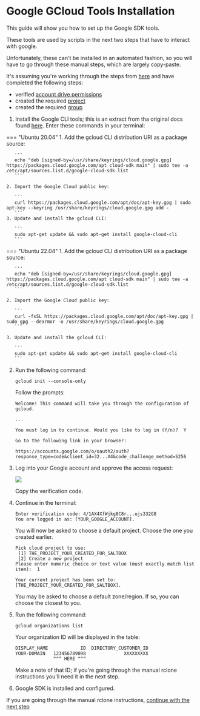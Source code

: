 # Google GCloud Tools Installation

This guide will show you how to set up the Google SDK tools.

These tools are used by scripts in the next two steps that have to interact with google.

Unfortunately, these can't be installed in an automated fashion, so you will have to go through these manual steps, which are largely copy-paste.

It's assuming you're working through the steps from [here](rclone-manual.md) and have completed the following steps:

- verified [account drive permissions](google-account-perms.md)
- created the required [project](google-project-setup.md)
- created the required [group](google-group-setup.md)


1. Install the Google CLI tools; this is an extract from tha original docs found [here](https://cloud.google.com/sdk/docs/install-sdk).  Enter these commands in your terminal:

=== "Ubuntu 20.04"
    1. Add the gcloud CLI distribution URI as a package source:

       '''
       echo "deb [signed-by=/usr/share/keyrings/cloud.google.gpg] https://packages.cloud.google.com/apt cloud-sdk main" | sudo tee -a /etc/apt/sources.list.d/google-cloud-sdk.list
       ```
       
    2. Import the Google Cloud public key:

       ```
       curl https://packages.cloud.google.com/apt/doc/apt-key.gpg | sudo apt-key --keyring /usr/share/keyrings/cloud.google.gpg add -
       ```
    3. Update and install the gcloud CLI:

       ```
       sudo apt-get update && sudo apt-get install google-cloud-cli
       ```

=== "Ubuntu 22.04"
    1. Add the gcloud CLI distribution URI as a package source:

       '''
       echo "deb [signed-by=/usr/share/keyrings/cloud.google.gpg] https://packages.cloud.google.com/apt cloud-sdk main" | sudo tee -a /etc/apt/sources.list.d/google-cloud-sdk.list
       ```
       
    2. Import the Google Cloud public key:

       ```
       curl -fsSL https://packages.cloud.google.com/apt/doc/apt-key.gpg | sudo gpg --dearmor -o /usr/share/keyrings/cloud.google.gpg
       ```
       
    3. Update and install the gcloud CLI:

       ```
       sudo apt-get update && sudo apt-get install google-cloud-cli
       ```
   
2. Run the following command:

    ```shell
    gcloud init --console-only
    ```

    Follow the prompts:

    ```text
    Welcome! This command will take you through the configuration of gcloud.

    ...

    You must log in to continue. Would you like to log in (Y/n)?  Y

    Go to the following link in your browser:

    https://accounts.google.com/o/oauth2/auth?response_type=code&client_id=32...X4&code_challenge_method=S256
    ```

3. Log into your Google account and approve the access request:

    ![](../images/gcloud-sdk/02-sdk-approve.png)

    Copy the verification code.

4. Continue in the terminal:

    ```text
    Enter verification code: 4/1AX4XfWjkg8C8r...ujs332G8
    You are logged in as: [YOUR_GOOGLE_ACCOUNT].
    ```

    You will now be asked to choose a default project.  Choose the one you created earlier.

    ```text
    Pick cloud project to use:
     [1] THE_PROJECT_YOUR_CREATED_FOR_SALTBOX
     [2] Create a new project
    Please enter numeric choice or text value (must exactly match list item):  1

    Your current project has been set to: [THE_PROJECT_YOUR_CREATED_FOR_SALTBOX].
    ```

    You may be asked to choose a default zone/region.  If so, you can choose the closest to you.

5. Run the following command:

    ```shell
    gcloud organizations list
    ```

    Your organization ID will be displayed in the table:

    ```text
    DISPLAY_NAME            ID  DIRECTORY_CUSTOMER_ID
    YOUR-DOMAIN   123456789098              XXXXXXXXX
                  ^^^ HERE ^^^
    ```

    Make a note of that ID; if you're going through the manual rclone instructions you'll need it in the next step.

6. Google SDK is installed and configured.

If you are going through the manual rclone instructions, [continue with the next step](../rclone-manual#step-5-generate-a-random-prefix)
